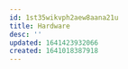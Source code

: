 ```yaml
---
id: 1st35wikvph2aew8aana21u
title: Hardware
desc: ''
updated: 1641423932066
created: 1641018387918
---
```



